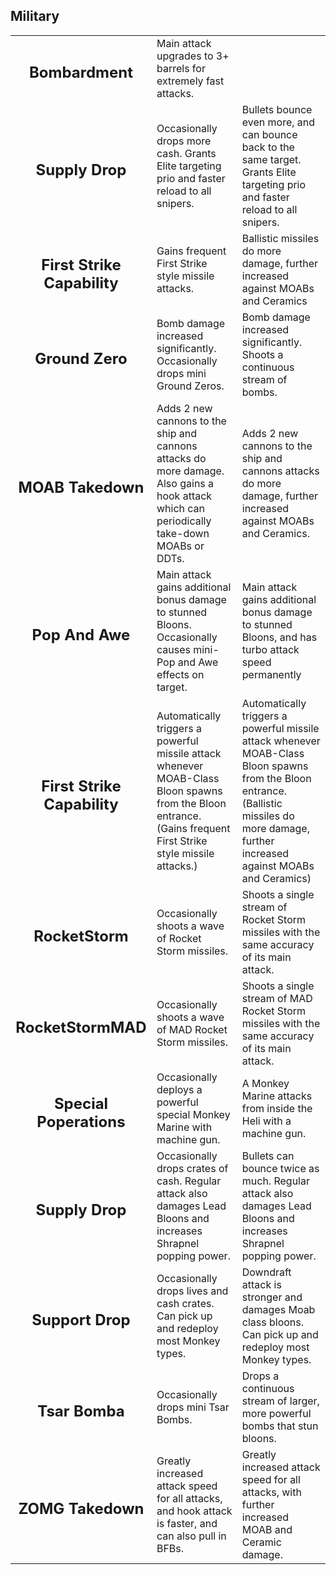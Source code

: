 
<h2>Military</h2>

<table>
    <tr>
        <td align='center'>
            <h2>Bombardment</h2>
        </td>
        <td>
            Main attack upgrades to 3+ barrels for extremely fast attacks.
        </td>
    </tr>
    <tr>
        <td align='center'>
            <h2>Supply Drop</h2>
        </td>
        <td>
            Occasionally drops more cash. Grants Elite targeting prio and faster reload to all snipers.
        </td>
        <td>
            Bullets bounce even more, and can bounce back to the same target. Grants Elite targeting prio and faster reload to all snipers.
        </td>
    </tr>
    <tr>
        <td align='center'>
            <h2>First Strike Capability</h2>
        </td>
        <td>
            Gains frequent First Strike style missile attacks.
        </td>
        <td>
            Ballistic missiles do more damage, further increased against MOABs and Ceramics
        </td>
    </tr>
    <tr>
        <td align='center'>
            <h2>Ground Zero</h2>
        </td>
        <td>
            Bomb damage increased significantly. Occasionally drops mini Ground Zeros.
        </td>
        <td>
            Bomb damage increased significantly. Shoots a continuous stream of bombs.
        </td>
    </tr>
    <tr>
        <td align='center'>
            <h2>MOAB Takedown</h2>
        </td>
        <td>
            Adds 2 new cannons to the ship and cannons attacks do more damage. Also gains a hook attack which can periodically take-down MOABs or DDTs.
        </td>
        <td>
            Adds 2 new cannons to the ship and cannons attacks do more damage, further increased against MOABs and Ceramics.
        </td>
    </tr>
    <tr>
        <td align='center'>
            <h2>Pop And Awe</h2>
        </td>
        <td>
            Main attack gains additional bonus damage to stunned Bloons. Occasionally causes mini-Pop and Awe effects on target.
        </td>
        <td>
            Main attack gains additional bonus damage to stunned Bloons, and has turbo attack speed permanently
        </td>
    </tr>
    <tr>
        <td align='center'>
            <h2>First Strike Capability</h2>
        </td>
        <td>
            Automatically triggers a powerful missile attack whenever MOAB-Class Bloon spawns from the Bloon entrance. (Gains frequent First Strike style missile attacks.)
        </td>
        <td>
            Automatically triggers a powerful missile attack whenever MOAB-Class Bloon spawns from the Bloon entrance. (Ballistic missiles do more damage, further increased against MOABs and Ceramics)
        </td>
    </tr>
    <tr>
        <td align='center'>
            <h2>RocketStorm</h2>
        </td>
        <td>
            Occasionally shoots a wave of Rocket Storm missiles.
        </td>
        <td>
            Shoots a single stream of Rocket Storm missiles with the same accuracy of its main attack.
        </td>
    </tr>
    <tr>
        <td align='center'>
            <h2>RocketStormMAD</h2>
        </td>
        <td>
            Occasionally shoots a wave of MAD Rocket Storm missiles.
        </td>
        <td>
            Shoots a single stream of MAD Rocket Storm missiles with the same accuracy of its main attack.
        </td>
    </tr>
    <tr>
        <td align='center'>
            <h2>Special Poperations</h2>
        </td>
        <td>
            Occasionally deploys a powerful special Monkey Marine with machine gun.
        </td>
        <td>
            A Monkey Marine attacks from inside the Heli with a machine gun.
        </td>
    </tr>
    <tr>
        <td align='center'>
            <h2>Supply Drop</h2>
        </td>
        <td>
            Occasionally drops crates of cash. Regular attack also damages Lead Bloons and increases Shrapnel popping power.
        </td>
        <td>
            Bullets can bounce twice as much. Regular attack also damages Lead Bloons and increases Shrapnel popping power.
        </td>
    </tr>
    <tr>
        <td align='center'>
            <h2>Support Drop</h2>
        </td>
        <td>
            Occasionally drops lives and cash crates. Can pick up and redeploy most Monkey types.
        </td>
        <td>
            Downdraft attack is stronger and damages Moab class bloons. Can pick up and redeploy most Monkey types.
        </td>
    </tr>
    <tr>
        <td align='center'>
            <h2>Tsar Bomba</h2>
        </td>
        <td>
            Occasionally drops mini Tsar Bombs.
        </td>
        <td>
            Drops a continuous stream of larger, more powerful bombs that stun bloons.
        </td>
    </tr>
    <tr>
        <td align='center'>
            <h2>ZOMG Takedown</h2>
        </td>
        <td>
            Greatly increased attack speed for all attacks, and hook attack is faster, and can also pull in BFBs.
        </td>
        <td>
            Greatly increased attack speed for all attacks, with further increased MOAB and Ceramic damage.
        </td>
    </tr>
</table>
        